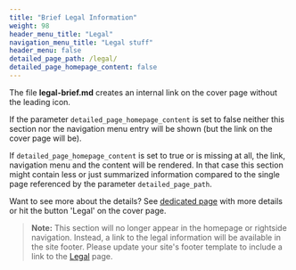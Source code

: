 ```yaml
---
title: "Brief Legal Information"
weight: 98
header_menu_title: "Legal"
navigation_menu_title: "Legal stuff"
header_menu: false
detailed_page_path: /legal/
detailed_page_homepage_content: false
---
```

The file **legal-brief.md** creates an internal link on the cover page without the leading icon.

If the parameter `detailed_page_homepage_content` is set to false neither this section nor the navigation menu entry will be shown (but the link on the cover page will be).

If `detailed_page_homepage_content` is set to true or is missing at all, the link, navigation menu and the content will be rendered. In that case this section might contain less or just summarized information compared to the single page referenced by the parameter `detailed_page_path`.

Want to see more about the details? See [dedicated page](legal) with more details or hit the button 'Legal' on the cover page.
> **Note:** This section will no longer appear in the homepage or rightside navigation. Instead, a link to the legal information will be available in the site footer. Please update your site's footer template to include a link to the [Legal](/legal/) page.